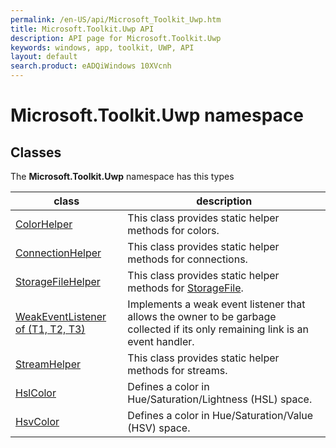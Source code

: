 ```yaml
---
permalink: /en-US/api/Microsoft_Toolkit_Uwp.htm
title: Microsoft.Toolkit.Uwp API 
description: API page for Microsoft.Toolkit.Uwp
keywords: windows, app, toolkit, UWP, API
layout: default
search.product: eADQiWindows 10XVcnh
---
```



# Microsoft.Toolkit.Uwp namespace

## Classes

The **Microsoft.Toolkit.Uwp** namespace has this types


| class | description || --- | --- || [ColorHelper](Microsoft_Toolkit_Uwp_ColorHelper.htm) | This class provides static helper methods for colors. || [ConnectionHelper](Microsoft_Toolkit_Uwp_ConnectionHelper.htm) | This class provides static helper methods for connections. || [StorageFileHelper](Microsoft_Toolkit_Uwp_StorageFileHelper.htm) | This class provides static helper methods for [StorageFile](https://msdn.microsoft.com/library/windows/apps/Windows.Storage.StorageFile). || [WeakEventListener of (T1, T2, T3)](Microsoft_Toolkit_Uwp_WeakEventListener-3.htm) | Implements a weak event listener that allows the owner to be garbage collected if its only remaining link is an event handler. || [StreamHelper](Microsoft_Toolkit_Uwp_StreamHelper.htm) | This class provides static helper methods for streams. || [HslColor](Microsoft_Toolkit_Uwp_HslColor.htm) | Defines a color in Hue/Saturation/Lightness (HSL) space. || [HsvColor](Microsoft_Toolkit_Uwp_HsvColor.htm) | Defines a color in Hue/Saturation/Value (HSV) space. |
